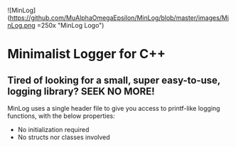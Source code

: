 ![MinLog](https://github.com/MuAlphaOmegaEpsilon/MinLog/blob/master/images/MinLog.png =250x "MinLog Logo")

# Minimalist Logger for C++

## Tired of looking for a small, super easy-to-use, logging library? SEEK NO MORE!

MinLog uses a single header file to give you access to printf-like logging functions, with the below properties:
* No initialization required
* No structs nor classes involved